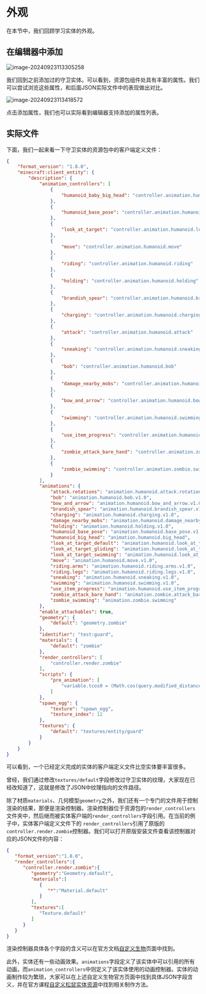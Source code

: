 # 外观

在本节中，我们回顾学习实体的外观。

## 在编辑器中添加

![image-20240923113305258](./assets/image-20240923113305258.png)

我们回到之前添加过的守卫实体。可以看到，资源包组件处具有丰富的属性。我们可以尝试浏览这些属性，和后面JSON实际文件中的表现做出对比。

![image-20240923113418572](./assets/image-20240923113418572.png)

点击添加属性，我们也可以实际看到编辑器支持添加的属性列表。

## 实际文件

下面，我们一起来看一下守卫实体的资源包中的客户端定义文件：

```json
{
    "format_version": "1.8.0",
    "minecraft:client_entity": {
        "description": {
            "animation_controllers": [
                {
                    "humanoid_baby_big_head": "controller.animation.humanoid.baby_big_head"
                },
                {
                    "humanoid_base_pose": "controller.animation.humanoid.base_pose"
                },
                {
                    "look_at_target": "controller.animation.humanoid.look_at_target"
                },
                {
                    "move": "controller.animation.humanoid.move"
                },
                {
                    "riding": "controller.animation.humanoid.riding"
                },
                {
                    "holding": "controller.animation.humanoid.holding"
                },
                {
                    "brandish_spear": "controller.animation.humanoid.brandish_spear"
                },
                {
                    "charging": "controller.animation.humanoid.charging"
                },
                {
                    "attack": "controller.animation.humanoid.attack"
                },
                {
                    "sneaking": "controller.animation.humanoid.sneaking"
                },
                {
                    "bob": "controller.animation.humanoid.bob"
                },
                {
                    "damage_nearby_mobs": "controller.animation.humanoid.damage_nearby_mobs"
                },
                {
                    "bow_and_arrow": "controller.animation.humanoid.bow_and_arrow"
                },
                {
                    "swimming": "controller.animation.humanoid.swimming"
                },
                {
                    "use_item_progress": "controller.animation.humanoid.use_item_progress"
                },
                {
                    "zombie_attack_bare_hand": "controller.animation.zombie.attack_bare_hand"
                },
                {
                    "zombie_swimming": "controller.animation.zombie.swimming"
                }
            ],
            "animations": {
                "attack.rotations": "animation.humanoid.attack.rotations.v1.0",
                "bob": "animation.humanoid.bob.v1.0",
                "bow_and_arrow": "animation.humanoid.bow_and_arrow.v1.0",
                "brandish_spear": "animation.humanoid.brandish_spear.v1.0",
                "charging": "animation.humanoid.charging.v1.0",
                "damage_nearby_mobs": "animation.humanoid.damage_nearby_mobs.v1.0",
                "holding": "animation.humanoid.holding.v1.0",
                "humanoid_base_pose": "animation.humanoid.base_pose.v1.0",
                "humanoid_big_head": "animation.humanoid.big_head",
                "look_at_target_default": "animation.humanoid.look_at_target.default.v1.0",
                "look_at_target_gliding": "animation.humanoid.look_at_target.gliding.v1.0",
                "look_at_target_swimming": "animation.humanoid.look_at_target.swimming.v1.0",
                "move": "animation.humanoid.move.v1.0",
                "riding.arms": "animation.humanoid.riding.arms.v1.0",
                "riding.legs": "animation.humanoid.riding.legs.v1.0",
                "sneaking": "animation.humanoid.sneaking.v1.0",
                "swimming": "animation.humanoid.swimming.v1.0",
                "use_item_progress": "animation.humanoid.use_item_progress.v1.0",
                "zombie_attack_bare_hand": "animation.zombie.attack_bare_hand",
                "zombie_swimming": "animation.zombie.swimming"
            },
            "enable_attachables": true,
            "geometry": {
                "default": "geometry.zombie"
            },
            "identifier": "test:guard",
            "materials": {
                "default": "zombie"
            },
            "render_controllers": [
                "controller.render.zombie"
            ],
            "scripts": {
                "pre_animation": [
                    "variable.tcos0 = (Math.cos(query.modified_distance_moved * 38.17) * query.modified_move_speed / variable.gliding_speed_value) * 57.3;"
                ]
            },
            "spawn_egg": {
                "texture": "spawn_egg",
                "texture_index": 12
            },
            "textures": {
                "default": "textures/entity/guard"
            }
        }
    }
}
```

可以看到，一个已经定义完成的实体的客户端定义文件比空实体要丰富很多。

曾经，我们通过修改`textures/default`字段修改过守卫实体的纹理，大家现在已经改知道了，这就是修改了JSON中纹理指向的文件路径。

除了材质`materials`、几何模型`geometry`之外，我们还有一个专门的文件用于控制渲染的结果，那便是渲染控制器。渲染控制器位于资源包的`render_controllers`文件夹中，然后继而被实体客户端的`render_controllers`字段引用。在当前的例子中，实体客户端定义文件下的
`render_controllers`引用了原版的`controller.render.zombie`控制器。我们可以打开原版安装文件查看该控制器对应的JSON文件的内容：

```json
{
   "format_version":"1.8.0",
   "render_controllers":{
      "controller.render.zombie":{
         "geometry":"Geometry.default",
         "materials":[
            {
               "*":"Material.default"
            }
         ],
         "textures":[
            "Texture.default"
         ]
      }
   }
}
```

渲染控制器具体各个字段的含义可以在官方文档[自定义生物](../../../15-玩法组件教程/11-精通自定义复杂的实体/4-自定义松鼠实体资源.md)页面中找到。

此外，实体还有一些动画效果。`animations`字段定义了该实体中可以引用的所有动画，而`animation_controllers`中则定义了该实体使用的动画控制器。实体的动画制作较为繁琐，大家可以在上述自定义生物官方页面中找到具体JSON字段含义，并在官方课程[自定义松鼠实体资源](../../../15-玩法组件教程/11-精通自定义复杂的实体/4-自定义松鼠实体资源.md)中找到相关制作方法。
